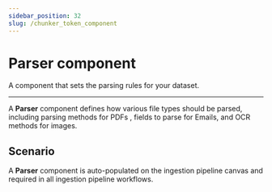 ```yaml
---
sidebar_position: 32
slug: /chunker_token_component
---
```


# Parser component

A component that sets the parsing rules for your dataset.

---

A **Parser** component defines how various file types should be parsed, including parsing methods for PDFs , fields to parse for Emails, and OCR methods for images.


## Scenario

A **Parser** component is auto-populated on the ingestion pipeline canvas and required in all ingestion pipeline workflows.